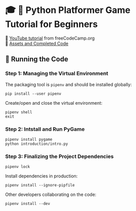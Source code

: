 # :mortar_board: :snake: Python Platformer Game Tutorial for Beginners

:link: [YouTube tutorial](https://youtu.be/6gLeplbqtqg?si=KgKjJJ5aPVwMKMIH) from freeCodeCamp.org  
:link: [Assets and Completed Code](https://github.com/techwithtim/Python-Platformer/tree/main/assets)

## :bookmark_tabs: Running the Code

### Step 1: Managing the Virtual Environment

The packaging tool is `pipenv` and should be installed globally:

```shell
pip install --user pipenv
```

Create/open and close the virtual environment:

```shell
pipenv shell
exit
```

### Step 2: Intstall and Run PyGame

```shell
pipenv install pygame
python introduction/intro.py
```

### Step 3: Finalizing the Project Dependencies

```shell
pipenv lock
```

Install dependencies in production:

```shell
pipenv install --ignore-pipfile
```

Other developers collaborating on the code:

```shell
pipenv install --dev
```
